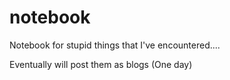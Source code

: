# notebook

Notebook for stupid things that I've encountered....

Eventually will post them as blogs (One day)
